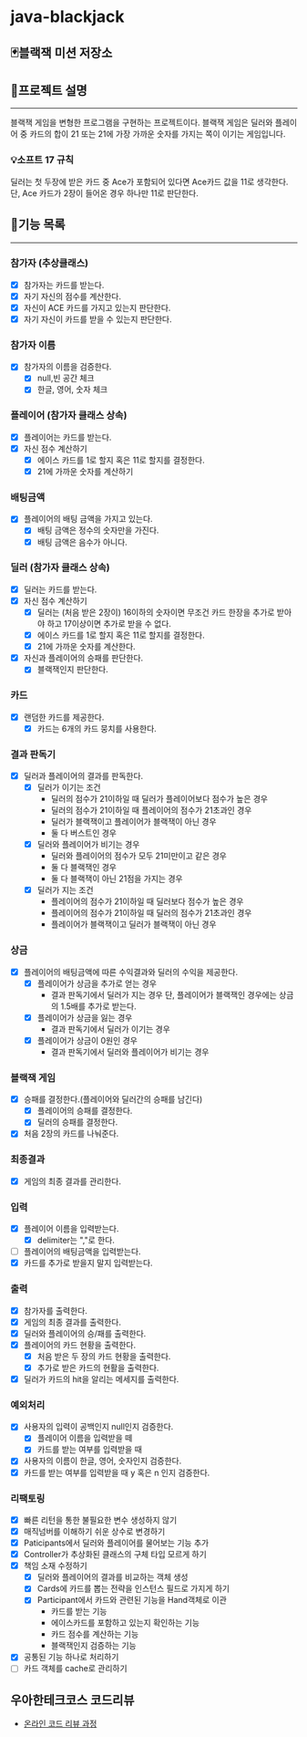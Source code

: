 # java-blackjack

## 🃏블랙잭 미션 저장소

## 🚀프로젝트 설명

---
블랙잭 게임을 변형한 프로그램을 구현하는 프로젝트이다. 
블랙잭 게임은 딜러와 플레이어 중 카드의 합이 21 또는 21에 가장 가까운 숫자를 가지는 쪽이 이기는 게임입니다.
### 💡소프트 17 규칙
딜러는 첫 두장에 받은 카드 중 Ace가 포함되어 있다면 Ace카드 값을 11로 생각한다. 단, Ace 카드가 2장이 들어온 경우 하나만 11로 판단한다.

## 📝기능 목록

---

### 참가자 (추상클래스)
- [x] 참가자는 카드를 받는다.
- [x] 자기 자신의 점수를 계산한다.
- [x] 자신이 ACE 카드를 가지고 있는지 판단한다.
- [x] 자기 자신이 카드를 받을 수 있는지 판단한다.

### 참가자 이름
- [x] 참가자의 이름을 검증한다.
  - [x] null,빈 공간 체크
  - [x] 한글, 영어, 숫자 체크
  
### 플레이어 (참가자 클래스 상속)
- [x] 플레이어는 카드를 받는다.
- [x] 자신 점수 계산하기
  - [x] 에이스 카드를 1로 할지 혹은 11로 할지를 결정한다.
  - [x] 21에 가까운 숫자를 계산하기

### 배팅금액
- [x] 플레이어의 배팅 금액을 가지고 있는다.
  - [x] 배팅 금액은 정수의 숫자만을 가진다.
  - [x] 배팅 금액은 음수가 아니다.

### 딜러 (참가자 클래스 상속)
- [x] 딜러는 카드를 받는다.
- [x] 자신 점수 계산하기
  - [x] 딜러는 (처음 받은 2장이) 16이하의 숫자이면 무조건 카드 한장을 추가로 받아야 하고 17이상이면 추가로 받을 수 없다.
  - [x] 에이스 카드를 1로 할지 혹은 11로 할지를 결정한다.
  - [x] 21에 가까운 숫자를 계산한다.
- [x] 자신과 플레이어의 승패를 판단한다.
  - [x] 블랙잭인지 판단한다.

### 카드
- [x] 랜덤한 카드를 제공한다.
  - [x] 카드는 6개의 카드 뭉치를 사용한다.

### 결과 판독기
- [x] 딜러과 플레이어의 결과를 판독한다.
  - [x] 딜러가 이기는 조건
    - 딜러의 점수가 21이하일 때 딜러가 플레이어보다 점수가 높은 경우
    - 딜러의 점수가 21이하일 때 플레이어의 점수가 21초과인 경우
    - 딜러가 블랙잭이고 플레이어가 블랙잭이 아닌 경우
    - 둘 다 버스트인 경우
  - [x] 딜러와 플레이어가 비기는 경우
    - 딜러와 플레이어의 점수가 모두 21미만이고 같은 경우
    - 둘 다 블랙잭인 경우
    - 둘 다 블랙잭이 아닌 21점을 가지는 경우
  - [x] 딜러가 지는 조건
    - 플레이어의 점수가 21이하일 때 딜러보다 점수가 높은 경우
    - 플레이어의 점수가 21이하일 때 딜러의 점수가 21초과인 경우
    - 플레이어가 블랙잭이고 딜러가 블랙잭이 아닌 경우

### 상금
- [x] 플레이어의 배팅금액에 따른 수익결과와 딜러의 수익을 제공한다.
  - [x] 플레이어가 상금을 추가로 얻는 경우
    - 결과 판독기에서 딜러가 지는 경우 단, 플레이어가 블랙잭인 경우에는 상금의 1.5배를 추가로 받는다.
  - [x] 플레이어가 상금을 잃는 경우
    - 결과 판독기에서 딜러가 이기는 경우
  - [x] 플레이어가 상금이 0원인 경우
    - 결과 판독기에서 딜러와 플레이어가 비기는 경우

### 블랙잭 게임
- [x] 승패를 결정한다.(플레이어와 딜러간의 승패를 남긴다)
  - [x] 플레이어의 승패를 결정한다.
  - [x] 딜러의 승패를 결정한다.
- [x] 처음 2장의 카드를 나눠준다.

### 최종결과
- [x] 게임의 최종 결과를 관리한다.

### 입력
- [x] 플레이어 이름을 입력받는다.
    - [x] delimiter는 ","로 한다.
- [ ] 플레이어의 배팅금액을 입력받는다.
- [x] 카드를 추가로 받을지 말지 입력받는다.

### 출력
- [x] 참가자를 출력한다.
- [x] 게임의 최종 결과를 출력한다.
- [x] 딜러와 플레이어의 승/패를 출력한다.
- [x] 플레이어의 카드 현황을 출력한다.
  - [x] 처음 받은 두 장의 카드 현황을 출력한다.
  - [x] 추가로 받은 카드의 현활을 출력한다.
- [x] 딜러가 카드의 hit을 알리는 메세지를 출력한다.

### 예외처리
- [x] 사용자의 입력이 공백인지 null인지 검증한다.
  - [x] 플레이어 이름을 입력받을 떼
  - [x] 카드를 받는 여부를 입력받을 때
- [x] 사용자의 이름이 한글, 영어, 숫자인지 검증한다.
- [x] 카드를 받는 여부를 입력받을 때 y 혹은 n 인지 검증한다.

### 리팩토링
- [x] 빠른 리턴을 통한 불필요한 변수 생성하지 않기
- [x] 매직넘버를 이해하기 쉬운 상수로 변경하기
- [x] Paticipants에서 딜러와 플레이어를 물어보는 기능 추가
- [x] Controller가 추상화된 클래스의 구체 타입 모르게 하기
- [x] 책임 소재 수정하기
  - [x] 딜러와 플레이어의 결과를 비교하는 객체 생성
  - [x] Cards에 카드를 뽑는 전략을 인스턴스 필드로 가지게 하기
  - [x] Participant에서 카드와 관련된 기능을 Hand객체로 이관
    - 카드를 받는 기능
    - 에이스카드를 포함하고 있는지 확인하는 기능
    - 카드 점수를 계산하는 기능
    - 블랙잭인지 검증하는 기능
- [x] 공통된 기능 하나로 처리하기
- [ ] 카드 객체를 cache로 관리하기

## 우아한테크코스 코드리뷰

- [온라인 코드 리뷰 과정](https://github.com/woowacourse/woowacourse-docs/blob/master/maincourse/README.md)
